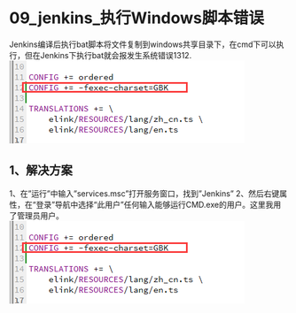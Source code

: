 # 09_jenkins_执行Windows脚本错误
Jenkins编译后执行bat脚本将文件复制到windows共享目录下，在cmd下可以执行，但在Jenkins下执行bat就会报发生系统错误1312.
![img](https://github.com/dyj095/notebook/blob/master/07_QT_windows%E4%B8%8B%E4%BD%BF%E7%94%A8MinGw%E7%BC%96%E8%AF%91%E5%87%BA%E7%8E%B0%E4%B8%AD%E6%96%87%E4%B9%B1%E7%A0%81%E9%97%AE%E9%A2%98%E8%A7%A3%E5%86%B3/imgs/1.png)

## 1、解决方案
1、在”运行”中输入”services.msc”打开服务窗口，找到”Jenkins”
2、然后右键属性，在“登录”导航中选择“此用户”任何输入能够运行CMD.exe的用户。这里我用了管理员用户。
![img](https://github.com/dyj095/notebook/blob/master/07_QT_windows%E4%B8%8B%E4%BD%BF%E7%94%A8MinGw%E7%BC%96%E8%AF%91%E5%87%BA%E7%8E%B0%E4%B8%AD%E6%96%87%E4%B9%B1%E7%A0%81%E9%97%AE%E9%A2%98%E8%A7%A3%E5%86%B3/imgs/1.png)
